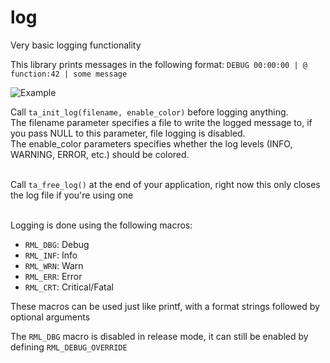 # log
Very basic logging functionality

This library prints messages in the following format:
`DEBUG 00:00:00 | @ function:42 | some message`

![Example](https://user-images.githubusercontent.com/44266876/117521882-6fd0ec80-afb0-11eb-9384-6415d406f5ec.png)

Call `ta_init_log(filename, enable_color)` before logging anything.<br>
The filename parameter specifies a file to write the logged message to, if you pass NULL to this parameter, file logging is disabled.<br>
The enable_color parameters specifies whether the log levels (INFO, WARNING, ERROR, etc.) should be colored.<br><br>

Call `ta_free_log()` at the end of your application, right now this only closes the log file if you're using one<br><br>

Logging is done using the following macros:
* `RML_DBG`: Debug
* `RML_INF`: Info
* `RML_WRN`: Warn
* `RML_ERR`: Error
* `RML_CRT`: Critical/Fatal

These macros can be used just like printf, with a format strings followed by optional arguments

The `RML_DBG` macro is disabled in release mode, it can still be enabled by defining `RML_DEBUG_OVERRIDE`
